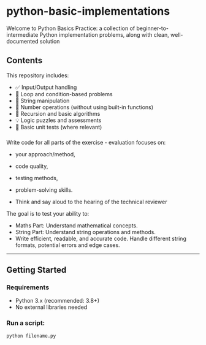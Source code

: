 # python-basic-implementations
Welcome to Python Basics Practice: a collection of beginner-to-intermediate Python implementation problems, along with clean, well-documented solution

## Contents

This repository includes:

- ✅ Input/Output handling
- 🔁 Loop and condition-based problems
- 🔣 String manipulation
- 🔢 Number operations (without using built-in functions)
- 🔄 Recursion and basic algorithms
- 💡 Logic puzzles and assessments
- 🧪 Basic unit tests (where relevant)

###
Write code for all parts of the exercise -  evaluation focuses on:
- your approach/method,
- code quality,
- testing methods,
- problem-solving skills. 

- Think and say aloud to the hearing of the technical reviewer

The goal is to test your ability to:
- Maths Part: Understand mathematical concepts.
- String Part: Understand string operations and methods.
- Write efficient, readable, and accurate code.
Handle different string formats, potential errors and edge cases.


---

## Getting Started

### Requirements
- Python 3.x (recommended: 3.8+)
- No external libraries needed

### Run a script:
```bash
python filename.py
